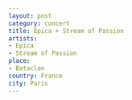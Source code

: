 ```yaml
---
layout: post
category: concert
title: Epica + Stream of Passion
artists: 
- Epica
- Stream of Passion
place: 
- Bataclan
country: France
city: Paris
---
```


